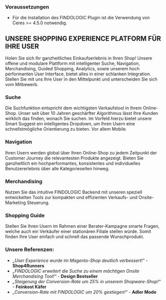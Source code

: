 ### Voraussetzungen

* Für die Installation des FINDOLOGIC Plugin ist die Verwendung von Ceres >= 4.5.0 notwendig.

## UNSERE SHOPPING EXPERIENCE PLATFORM FÜR IHRE USER

Holen Sie sich Ihr ganzheitliches Einkaufserlebnis in Ihren Shop!
Unsere offene und modulare Plattform mit intelligenter Suche, Navigation, Merchandising, Guided Shopping, Analytics, sowie unserem hoch performanten User Interface, bietet alles in einer schlanken Integration.
Stellen Sie mit uns Ihre User in den Mittelpunkt und unterscheiden Sie sich vom Mitbewerb.

### Suche
Die Suchfunktion entspricht dem wichtigsten Verkaufstool in Ihrem Online-Shop. Unser seit über 10 Jahren geschärfter Algorithmus lässt Ihre Kunden wirklich das finden, wonach Sie suchen. Im Vorfeld hierzu bietet unsere Smart Suggest ein intelligentes Dropdown, um Ihren Usern eine schnellstmögliche Orientierung zu bieten. Vor allem Mobile.

### Navigation
Ihren Usern werden global über Ihren Online-Shop zu jedem Zeitpunkt der Customer Journey die relevantesten Produkte angezeigt. Bieten Sie ganzheitlich ein hochperformantes, konsistentes und individuelles Benutzererlebnis über alle Kategorieseiten hinweg.

### Merchandising
Nutzen Sie das intuitive FINDOLOGIC Backend mit unseren speziell entwickelten Tools zur kompakten und effizienten Verkaufs- und Onsite-Marketing Steuerung.

### Shopping Guide
Stellen Sie Ihren Usern im Rahmen einer Berater-Kampagne smarte Fragen, welche auch ein Verkäufer einer stationären Filiale stellen würde. Somit finden Ihre User einfach und schnell das passende Wunschprodukt.

### Unsere Referenzen:
* *„User Experience wurde im Magento-Shop deutlich verbessert!“* -  **Shop4Runners**
* *„FINDOLOGIC erweitert die Suche zu einem mächtigen Onsite Merchandising Tool!“* - **Design Bestseller**
* *„Steigerung der Conversion-Rate um 25% in unserem Shopware-Shop!“* - **Feinkost Käfer**
* *„Conversion-Rate mit FINDOLOGIC um 20% gestiegen!“* - **Adler Mode**
